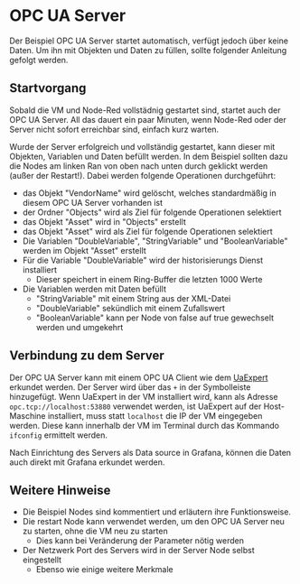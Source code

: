 # OPC UA Server
Der Beispiel OPC UA Server startet automatisch, verfügt jedoch über keine Daten. Um ihn mit Objekten und Daten zu füllen, sollte folgender Anleitung gefolgt werden.

## Startvorgang
Sobald die VM und Node-Red vollstädnig gestartet sind, startet auch der OPC UA Server. All das dauert ein paar Minuten, wenn Node-Red oder der Server nicht sofort erreichbar sind, einfach kurz warten.

Wurde der Server erfolgreich und vollständig gestartet, kann dieser mit Objekten, Variablen und Daten befüllt werden. In dem Beispiel sollten dazu die Nodes am linken Ran von oben nach unten durch geklickt werden (außer der Restart!). Dabei werden folgende Operationen durchgeführt:
* das Objekt "VendorName" wird gelöscht, welches standardmäßig in diesem OPC UA Server vorhanden ist
* der Ordner "Objects" wird als Ziel für folgende Operationen selektiert
* das Objekt "Asset" wird in "Objects" erstellt
* das Objekt "Asset" wird als Ziel für folgende Operationen selektiert
* Die Variablen "DoubleVariable", "StringVariable" und "BooleanVariable" werden im Objekt "Asset" erstellt
* Für die Variable "DoubleVariable" wird der historisierungs Dienst installiert
  * Dieser speichert in einem Ring-Buffer die letzten 1000 Werte
* Die Variablen werden mit Daten befüllt
  * "StringVariable" mit einem String aus der XML-Datei
  * "DoubleVariable" sekündlich mit einem Zufallswert
  * "BooleanVariable" kann per Node von false auf true gewechselt werden und umgekehrt

## Verbindung zu dem Server
Der OPC UA Server kann mit einem OPC UA Client wie dem [UaExpert](../Linkliste.md) erkundet werden. Der Server wird über das `+` in der Symbolleiste hinzugefügt. Wenn UaExpert in der VM installiert wird, kann als Adresse `opc.tcp://localhost:53880` verwendet werden, ist UaExpert auf der Host-Maschine installiert, muss statt `localhost` die IP der VM eingegeben werden. Diese kann innerhalb der VM im Terminal durch das Kommando `ifconfig` ermittelt werden.

Nach Einrichtung des Servers als Data source in Grafana, können die Daten auch direkt mit Grafana erkundet werden.

## Weitere Hinweise
* Die Beispiel Nodes sind kommentiert und erläutern ihre Funktionsweise.
* Die restart Node kann verwendet werden, um den OPC UA Server neu zu starten, ohne die VM neu zu starten
  * Dies kann bei Veränderung der Parameter nötig werden
* Der Netzwerk Port des Servers wird in der Server Node selbst eingestellt
  * Ebenso wie einige weitere Merkmale
